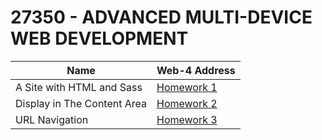 # 27350  - ADVANCED MULTI-DEVICE WEB DEVELOPMENT

| Name | Web-4 Address |
| --- | --- |
| A Site with HTML and Sass | [Homework 1](https://in-info-web4.informatics.iupui.edu/~sssaba/homework1/Home.html) |
| Display in The Content Area | [Homework 2](https://in-info-web4.informatics.iupui.edu/~sssaba/homework2/) |
| URL Navigation | [Homework 3]() |


